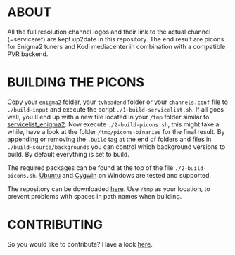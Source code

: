 ABOUT
=====

All the full resolution channel logos and their link to the actual channel (=serviceref) are kept up2date in this repository. The end result are picons for Enigma2 tuners and Kodi mediacenter in combination with a compatible PVR backend.

BUILDING THE PICONS
===================

Copy your `enigma2` folder, your `tvheadend` folder or your `channels.conf` file to `./build-input` and execute the script `./1-build-servicelist.sh`. If all goes well, you'll end up with a new file located in your `/tmp` folder similar to [servicelist_enigma2](https://gist.github.com/picons/c301a97d070797eb64b9). Now execute `./2-build-picons.sh`, this might take a while, have a look at the folder `/tmp/picons-binaries` for the final result. By appending or removing the `.build` tag at the end of folders and files in `./build-source/backgrounds` you can control which background versions to build. By default everything is set to build.

The required packages can be found at the top of the file `./2-build-picons.sh`. [Ubuntu](http://www.ubuntu.com/download) and [Cygwin](https://cygwin.com/install.html) on Windows are tested and supported.

The repository can be downloaded [here](https://github.com/picons/picons-source/archive/master.zip). Use `/tmp` as your location, to prevent problems with spaces in path names when building.

CONTRIBUTING
============

So you would like to contribute? Have a look [here](https://github.com/picons/picons-source/blob/master/CONTRIBUTING.md).
